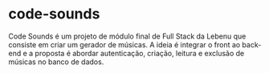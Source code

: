# code-sounds
Code Sounds é um projeto de módulo final de Full Stack da Lebenu que consiste em criar um gerador de músicas. A ideia é integrar o front ao back-end e a proposta é abordar autenticação, criação, leitura e exclusão de músicas no banco de dados.
